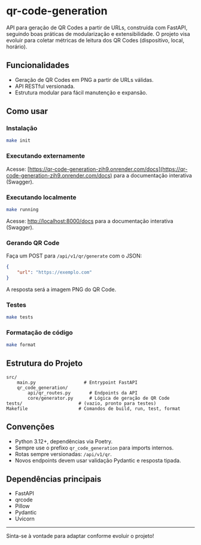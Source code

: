 # qr-code-generation

API para geração de QR Codes a partir de URLs, construída com FastAPI, seguindo boas práticas de modularização e extensibilidade. O projeto visa evoluir para coletar métricas de leitura dos QR Codes (dispositivo, local, horário).

## Funcionalidades

- Geração de QR Codes em PNG a partir de URLs válidas.
- API RESTful versionada.
- Estrutura modular para fácil manutenção e expansão.

## Como usar

### Instalação

```sh
make init
```

### Executando externamente

Acesse: [https://qr-code-generation-zih9.onrender.com/docs](https://qr-code-generation-zih9.onrender.com/docs) para a documentação interativa (Swagger).

### Executando localmente

```sh
make running
```
Acesse: [http://localhost:8000/docs](http://localhost:8000/docs) para a documentação interativa (Swagger).

### Gerando QR Code

Faça um POST para `/api/v1/qr/generate` com o JSON:
```json
{
	"url": "https://exemplo.com"
}
```
A resposta será a imagem PNG do QR Code.

### Testes

```sh
make tests
```

### Formatação de código

```sh
make format
```

## Estrutura do Projeto

```
src/
	main.py                  # Entrypoint FastAPI
	qr_code_generation/
		api/qr_routes.py       # Endpoints da API
		core/generator.py      # Lógica de geração de QR Code
tests/                     # (vazio, pronto para testes)
Makefile                   # Comandos de build, run, test, format
```

## Convenções

- Python 3.12+, dependências via Poetry.
- Sempre use o prefixo `qr_code_generation` para imports internos.
- Rotas sempre versionadas: `/api/v1/qr`.
- Novos endpoints devem usar validação Pydantic e resposta tipada.

## Dependências principais

- FastAPI
- qrcode
- Pillow
- Pydantic
- Uvicorn

---

Sinta-se à vontade para adaptar conforme evoluir o projeto!